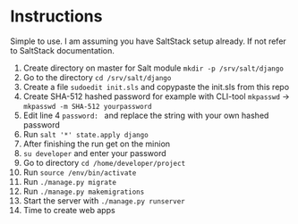 # Instructions
Simple to use. I am assuming you have SaltStack setup already. If not refer to SaltStack documentation. 

1. Create directory on master for Salt module `mkdir -p /srv/salt/django`
2. Go to the directory `cd /srv/salt/django`
3. Create a file `sudoedit init.sls` and copypaste the init.sls from this repo
4. Create SHA-512 hashed password for example with CLI-tool `mkpasswd` -> `mkpasswd -m SHA-512 yourpassword`
5. Edit line 4 `password: ` and replace the string  with your own hashed password
6. Run `salt '*' state.apply django`
7. After finishing the run get on the minion
8. `su developer` and enter your password
9. Go to directory `cd /home/developer/project`
10. Run `source /env/bin/activate`
11. Run `./manage.py migrate`
12. Run `./manage.py makemigrations`
13. Start the server with `./manage.py runserver`
14. Time to create web apps
